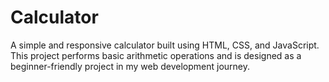 # Calculator
A simple and responsive calculator built using HTML, CSS, and JavaScript. This project performs basic arithmetic operations and is designed as a beginner-friendly project in my web development journey.
